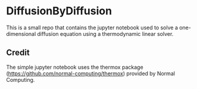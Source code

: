 # DiffusionByDiffusion
This is a small repo that contains the jupyter notebook used to solve a one-dimensional diffusion equation using a thermodynamic linear solver.

## Credit
The simple jupyter notebook uses the thermox package (https://github.com/normal-computing/thermox) provided by Normal Computing.